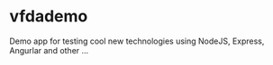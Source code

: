 # vfdademo
Demo app for testing cool new technologies using NodeJS, Express, Angurlar and other ...
